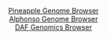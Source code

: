 <div id="Pineapple_Genome_Browser" align="center">
  <a href="https://igv.org/app/?sessionURL=blob:zZJbb5swGIb_i6VWm0QAQ4GAVE0k6yGHtkoylh5UIUMMcQI2sR1oiPLf61WbdtNJzcWmSVyYTwa_7.NnD2rMBWEUBMDSoaNDCDQglqyZobIq8C0qsQBBhgqBNcBxhjmmKQbBHmRISBRNx.rLpZSVCAyDyKpTIpozXdg6KlHLKGqEnrLS6LOiQAnjSDIujB5HNTNIXncanKCq0tXZtu4YCySRgYpqyahgRoVpHjfqf_GvUZxjykocl9tCkrcAscqjMi70DH0J57MwTbEQI7wbLM7D0SD8bl9Ej1du_zG6u55H7vx0RnKK5Jbj882goXZUbRx._bCzB8PhLm89Nj2xLufh.sT.enrxUhGOxTn0YNeDtu04Cg2hC_zyP7VWDzmy.Yiv71erzbcIilrVHQ1OrN6ovWHt7L43pOLd7i44aKBg6VbZANIl9wJoarbpao7ldn4sYVczTV8R4oyA4OlZA5KjdK22P.2B3FXKGSDwZvumjwYYX2AOgo5vmh70fcs5885M34cHbQ.2vPh7eC.jqe.ZVmhZbpyRQiqhF7GgldARpXqdZnreHslz1tvVq9vluMseh_l4U1.TyRXrz9pEwe3.gaYG1OFvl6iqfiTTP3HvI0F0mRwrXNKNKF_fTKxm3oqVP8nGq35eL8M7.fAuHk.VPQ5NxniJpNqvJur1p2814gRRqQY1ESQhBZG7uaLIGhBAy1bagpQVTHkIeJ58MjVTg475.bee9uH58Ao-">Pineapple Genome Browser</a>
</div>
<div id="Alphonso_Genome_Browser" align="center">
  <a href="https://igv.org/app/?sessionURL=blob:zZJRb5swFIX_i6VWm0TAhgABqZpol3RZmmZNRZhSVciAIV4BU9uB0Cj_fV60aS.r1DxsmmRZ9pXte87xtwct4YKyGvjA1JGtIwQ0IDasu8dVU5JbXBEB_ByXgmiAk5xwUqcE.HuQYyFxuLxRNzdSNsI3DCqbQYXrgunC0nGFX1iNO6GnrDKuWFnihHEsGRfGJcctM2jRDjqS4KbRVW9Lt40MS2zgstmwWjCjIXURd.q9.FcpLkjNKhJX21LSo4BY6VEaMz3HH4LoPkhTIsSM9NPsIphNg5U1DtfXztU6XHyKQic6v6dFjeWWk4vhzVMZ7rp5t1xO1rOo334eJWfm5c1komYxP7M.no93DeVEXCAXjVzbsaGnwqF1Rnb_k2816Inen..oe_WyWXH6DfFLIYm7CCvxdbjK4Su.DxooWbpVLIB0w10fQc2CjmabzuDHEo00eEyHMwr8h0cNSI7TJ3X8YQ9k3yhigCDP2yM8GmA8Ixz4Aw9CF3meaQ_dIfQ8dND2YMvLvxftJFx6LjQD03TinJZS4ZzFom6Ejutab9NcL15OzNKB06mNd0kWZPKW990unYeRXPR4wv6UJYLKv2p9_D5l9C2K_gl1bxGiy.RU1ILbMbqOVrsvw_m6vRuvqX1mToZeK_sp6l4N6LRwcsYrLNV5VVHbn7y1mFNcS1VoqaAJLansI5Uj64CPTEthC1JWMsUh4EXyDmpQQzZ8_xtP6_B4.A4-">Alphonso Genome Browser</a>
</div>


<div id="DAF_Genomics_Browser" align="center">
  <a href="https://ink-blot.github.io/?sessionURL=blob:tZHtatswFIbv5UD7y3ZsybFrQxhu1q5ZthWSeIGWEjT7OHYtW64kN01D7n3C6xhslDHoQBIS5.N9dZ4DPKJUlWghBuJ4Y8fzwAJVit2SNR3HL6xBBXHBuEILJBYosc0Q4gMUTGmWLj6ZylLrTsWjUc4Ke4utaKpMOYo6rLOV6HWJJtUmDmvYs2jZTjmZaEyyZiPGu1K0SoxYlqFStjvqsN1udswcP2OboSVump7ralDdGBPGWO4UzLit2hyf_mLkPyibVb1L1stkqJ_jfpZPkvks.Uov0psPwfQmvb5ap8H6dFltW6Z7iZP7MuQLSp8_z_wdp6uwxvuO9NtuOndP6PvTi6eukqgmXuidhR6lgQ9HC7jIeoMAslJ6sedbITmziO_bL1c6DswMpKggvr2zQEuW1Sb99gB63xlQoPChH5hZIGSOEmI7ct3QiyIy9kPfjSLvaB2gl_yNSV6miyh0SUJI4HxjjdEvKj6Mzwj9GXwrjL91NvtfMV3XgT6_UnS1Kqcn5LIu9.S8fuCrj_vHOnkFlAWvfqwQsmHahH48X7AwbvQabPUvLvR4d_wO">DAF Genomics Browser</a>
</div>
